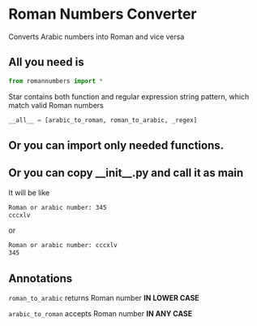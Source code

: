 # Roman Numbers Converter

Converts Arabic numbers into Roman and vice versa

## All you need is

```python
from romannumbers import *
```

Star contains both function and regular expression string pattern, which match valid Roman numbers

```python
__all__ = [arabic_to_roman, roman_to_arabic, _regex]
```

## Or you can import only needed functions.

## Or you can copy \_\_init\_\_.py and call it as main

It will be like

```bash
Roman or arabic number: 345
cccxlv
```

or

```bash
Roman or arabic number: cccxlv
345
```

## Annotations

`roman_to_arabic` returns Roman number **IN LOWER CASE**

`arabic_to_roman` accepts Roman number **IN ANY CASE**
